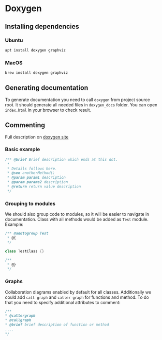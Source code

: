 # Doxygen

## Installing dependencies 

### Ubuntu 

```bash
apt install doxygen graphviz
```

### MacOS
```bash
brew install doxygen graphviz
```

## Generating documentation

To generate documentation you need to call `doxygen` from project source root. It should generate all needed files in `doxygen_docs` folder. You can open `index.html` in your browser to check result.

## Commenting 

Full description on [doxygen site](https://www.doxygen.nl/manual/docblocks.html)

### Basic example

```cpp
/** @brief Brief description which ends at this dot. 
 *
 * Details follows here.
 * @see anotherMethod()
 * @param param1 description
 * @param params2 description
 * @return return value description
 */
```

### Grouping to modules 

We should also group code to modules, so it will be easier to navigate in documentation. Class with all methods would be added as `Test` module. Example:

```cpp
/** @addtogroup Test
 * @{
 */

class TestClass {}

/**
 * @}
 */
```

### Graphs 

Collaboration diagrams enabled by default for all classes. Additionally we could add `call graph` and `caller graph` for functions and method. To do that you need to specify additional attributes to comment:


```cpp
/**
* @callergraph 
* @callgraph
* @brief brief description of function or method 
....
*/
```
